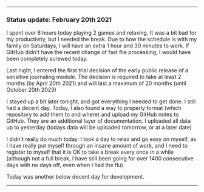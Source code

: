 ***

### Status update: February 20th 2021

I spent over 6 hours today playing 2 games and relaxing. It was a bit bad for my productivity, but I needed the break. Due to how the schedule is with my family on Saturdays, I will have an extra 1 hour and 30 minutes to work. If GitHub didn't have the recent change of fast file processing, I would have been completely screwed today.

Last night, I entered the first trial decision of the early public release of a sensitive journaling module. The decision is required to take at least 2 months (by April 20th 2021) and will last a maximum of 20 months (until October 20th 2023) 

I stayed up a bit later tonight, and got everything I needed to get done. I still had a decent day. Today, I also found a way to properly format (which repository to add them to and where) and upload my GitHub notes to GitHub. They are an additional layer of documentation. I uploaded all data up to yesterday (todays data will be uploaded tomorrow, or at a later date)

I didn't really do much today. I took a day to relax and go easy on myself, as I have really put myself through an insane amount of work, and I need to register to myself that it is OK to take a break every once in a while (although not a full break, I have still been going for over 1400 consecutive days with no days off, even when I had the flu)

Today was another below decent day for development.

***
